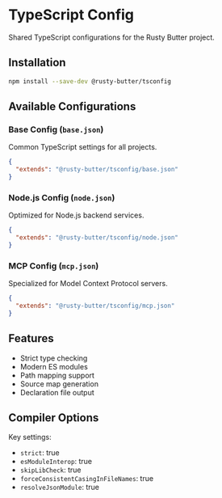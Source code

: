 # TypeScript Config

Shared TypeScript configurations for the Rusty Butter project.

## Installation

```bash
npm install --save-dev @rusty-butter/tsconfig
```

## Available Configurations

### Base Config (`base.json`)
Common TypeScript settings for all projects.

```json
{
  "extends": "@rusty-butter/tsconfig/base.json"
}
```

### Node.js Config (`node.json`)
Optimized for Node.js backend services.

```json
{
  "extends": "@rusty-butter/tsconfig/node.json"
}
```

### MCP Config (`mcp.json`)
Specialized for Model Context Protocol servers.

```json
{
  "extends": "@rusty-butter/tsconfig/mcp.json"
}
```

## Features

- Strict type checking
- Modern ES modules
- Path mapping support
- Source map generation
- Declaration file output

## Compiler Options

Key settings:
- `strict`: true
- `esModuleInterop`: true
- `skipLibCheck`: true
- `forceConsistentCasingInFileNames`: true
- `resolveJsonModule`: true